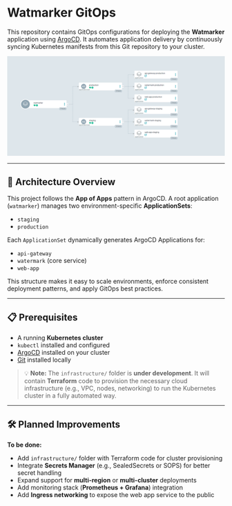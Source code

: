 # Watmarker GitOps

This repository contains GitOps configurations for deploying the **Watmarker** application using [ArgoCD](https://argo-cd.readthedocs.io/). It automates application delivery by continuously syncing Kubernetes manifests from this Git repository to your cluster.

![ArgoCD Deployment](https://github.com/brandoyts/watmarker-gitops/raw/master/diagrams/argocd.png "argocd deployment")

---

## 🧠 Architecture Overview

This project follows the **App of Apps** pattern in ArgoCD. A root application (`watmarker`) manages two environment-specific **ApplicationSets**:

- `staging`
- `production`

Each `ApplicationSet` dynamically generates ArgoCD Applications for:

- `api-gateway`
- `watermark` (core service)
- `web-app`

This structure makes it easy to scale environments, enforce consistent deployment patterns, and apply GitOps best practices.

---

## 📋 Prerequisites

- A running **Kubernetes cluster**
- `kubectl` installed and configured
- [ArgoCD](https://argo-cd.readthedocs.io/) installed on your cluster
- [Git](https://git-scm.com/) installed locally

> 💡 **Note:** The `infrastructure/` folder is **under development**. It will contain **Terraform** code to provision the necessary cloud infrastructure (e.g., VPC, nodes, networking) to run the Kubernetes cluster in a fully automated way.

---

## 🛠️ Planned Improvements

**To be done:**

- Add `infrastructure/` folder with Terraform code for cluster provisioning
- Integrate **Secrets Manager** (e.g., SealedSecrets or SOPS) for better secret handling
- Expand support for **multi-region** or **multi-cluster** deployments
- Add monitoring stack (**Prometheus + Grafana**) integration
- Add **Ingress networking** to expose the web app service to the public
